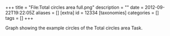 +++
title = "File:Total circles area full.png"
description = ""
date = 2012-09-22T19:22:05Z
aliases = []
[extra]
id = 12334
[taxonomies]
categories = []
tags = []
+++

Graph showing the example circles of the Total circles area Task.

